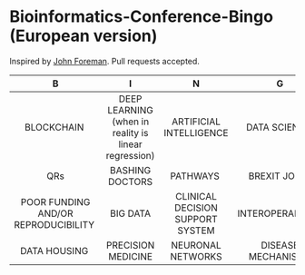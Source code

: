 # Bioinformatics-Conference-Bingo (European version)

Inspired by [John Foreman](https://twitter.com/John4man). Pull requests accepted.

| B                | I                       | N                                                       | G                                                                             | O                    |
| :-----------:    | :-------------:         | :-------------:                                         | :-------------:                                                               | :-------------:      |
| BLOCKCHAIN  | DEEP LEARNING (when in reality is linear regression)| ARTIFICIAL INTELLIGENCE  | DATA SCIENCE | FAIR DATA |
| QRs| BASHING DOCTORS  | PATHWAYS | BREXIT JOKE  | MindMap |
| POOR FUNDING AND/OR REPRODUCIBILITY   | BIG DATA | CLINICAL DECISION SUPPORT SYSTEM | INTEROPERABILITY | BioRxiv |
| DATA HOUSING | PRECISION MEDICINE | NEURONAL NETWORKS | DISEASE MECHANISMS | [GDPRs](https://www.dpnetwork.org.uk/gdpr/) |
